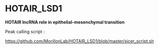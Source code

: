 # HOTAIR_LSD1

**HOTAIR lncRNA role in epithelial-mesenchymal transition**

Peak calling script :

https://github.com/MorillonLab/HOTAIR_LSD1/blob/master/sicer_script.sh


